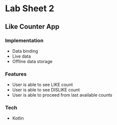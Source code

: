 # Lab Sheet 2
## Like Counter App

### Implementation
- Data binding
- Live data
- Offline data storage

### Features
- User is able to see LIKE count
- User is able to see DISLIKE count
- User is able to proceed from last available counts

### Tech
- Kotlin
